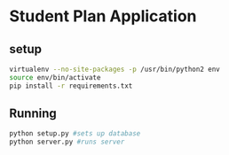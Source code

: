 # Student Plan Application

## setup
```bash
virtualenv --no-site-packages -p /usr/bin/python2 env
source env/bin/activate
pip install -r requirements.txt
```

## Running
```bash
python setup.py #sets up database
python server.py #runs server
```
